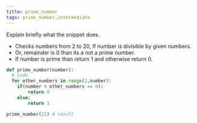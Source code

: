 ```yaml
---
title: prime_number
tags: prime_number,intermediate
---
```


Explain briefly what the snippet does.

- Checks numbers from 2 to 20, If number is divisible by given numbers.
- Or, remainder is 0 than its a not a prime number.
- If number is prime than return 1 and otherwise return 0. 

```py
def prime_number(number):
  # code
  for other_numbers in range(2,number):
    if(number % other_numbers == 0):
        return 0
    else:
        return 1
```

```py
prime_number(21) # result
```
